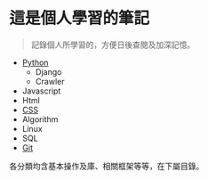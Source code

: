 # 這是個人學習的筆記 #
> 記錄個人所學習的，方便日後查閱及加深記憶。

- [Python](https://github.com/count99/learned_note/tree/master/python)
	- Django
	- Crawler
- Javascript
- Html
- [CSS](https://github.com/count99/learned_note/tree/master/css)
- Algorithm
- Linux
- SQL
- [Git](https://github.com/count99/learned_note/tree/master/learned_git)

各分類均含基本操作及庫、相關框架等等，在下屬目錄。



